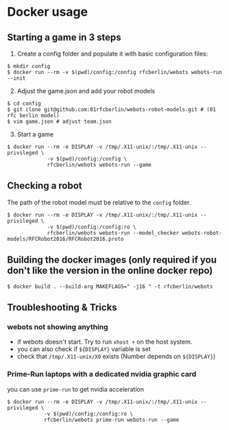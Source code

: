 # Docker usage


## Starting a game in 3 steps
1. Create a config folder and populate it with basic configuration files:
```
$ mkdir config
$ docker run --rm -v $(pwd)/config:/config rfcberlin/webots webots-run --init

```

2. Adjust the game.json and add your robot models
```
$ cd config
$ git clone git@github.com:01rfcberlin/webots-robot-models.git # (01 rfc berlin model)
$ vim game.json # adjust team.json
```

3. Start a game
```
$ docker run --rm -e DISPLAY -v /tmp/.X11-unix/:/tmp/.X11-unix --privileged \
             -v $(pwd)/config:/config \
             rfcberlin/webots webots-run --game
```

## Checking a robot
The path of the robot model must be relative to the `config` folder.

```
$ docker run --rm -e DISPLAY -v /tmp/.X11-unix/:/tmp/.X11-unix --privileged \
             -v $(pwd)/config:/config:ro \
             rfcberlin/webots webots-run --model_checker webots-robot-models/RFCRobot2016/RFCRobot2016.proto
```



## Building the docker images (only required if you don't like the version in the online docker repo)
```
$ docker build . --build-arg MAKEFLAGS=" -j16 " -t rfcberlin/webots
```


## Troubleshooting & Tricks
### webots not showing anything
- if webots doesn't start. Try to run `xhost +` on the host system.
- you can also check if `${DISPLAY}` variable is set
- check that `/tmp/.X11-unix/X0` exists (Number depends on `${DISPLAY}`)
### Prime-Run laptops with a dedicated nvidia graphic card
you can use `prime-run` to get nvidia acceleration
 ```
$ docker run --rm -e DISPLAY -v /tmp/.X11-unix/:/tmp/.X11-unix --privileged \
             -v $(pwd)/config:/config:ro \
             rfcberlin/webots prime-run webots-run --game
```
